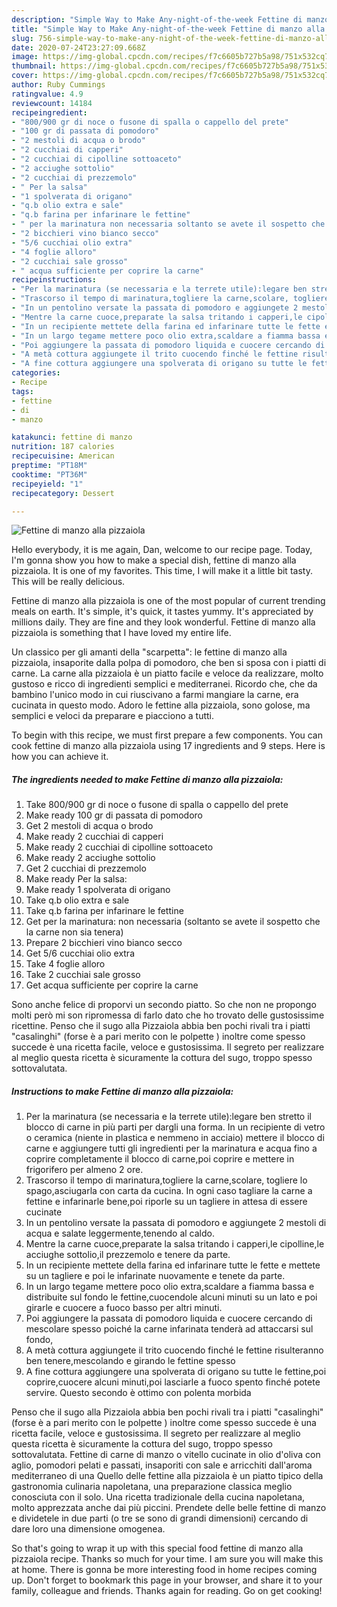 ```yaml
---
description: "Simple Way to Make Any-night-of-the-week Fettine di manzo alla pizzaiola"
title: "Simple Way to Make Any-night-of-the-week Fettine di manzo alla pizzaiola"
slug: 756-simple-way-to-make-any-night-of-the-week-fettine-di-manzo-alla-pizzaiola
date: 2020-07-24T23:27:09.668Z
image: https://img-global.cpcdn.com/recipes/f7c6605b727b5a98/751x532cq70/fettine-di-manzo-alla-pizzaiola-recipe-main-photo.jpg
thumbnail: https://img-global.cpcdn.com/recipes/f7c6605b727b5a98/751x532cq70/fettine-di-manzo-alla-pizzaiola-recipe-main-photo.jpg
cover: https://img-global.cpcdn.com/recipes/f7c6605b727b5a98/751x532cq70/fettine-di-manzo-alla-pizzaiola-recipe-main-photo.jpg
author: Ruby Cummings
ratingvalue: 4.9
reviewcount: 14184
recipeingredient:
- "800/900 gr di noce o fusone di spalla o cappello del prete"
- "100 gr di passata di pomodoro"
- "2 mestoli di acqua o brodo"
- "2 cucchiai di capperi"
- "2 cucchiai di cipolline sottoaceto"
- "2 acciughe sottolio"
- "2 cucchiai di prezzemolo"
- " Per la salsa"
- "1 spolverata di origano"
- "q.b olio extra e sale"
- "q.b farina per infarinare le fettine"
- " per la marinatura non necessaria soltanto se avete il sospetto che la carne non sia tenera"
- "2 bicchieri vino bianco secco"
- "5/6 cucchiai olio extra"
- "4 foglie alloro"
- "2 cucchiai sale grosso"
- " acqua sufficiente per coprire la carne"
recipeinstructions:
- "Per la marinatura (se necessaria e la terrete utile):legare ben stretto il blocco di carne in più parti per dargli una forma. In un recipiente di vetro o ceramica (niente in plastica e nemmeno in acciaio) mettere il blocco di carne e aggiungere tutti gli ingredienti per la marinatura e acqua fino a coprire completamente il blocco di carne,poi coprire e mettere in frigorifero per almeno 2 ore."
- "Trascorso il tempo di marinatura,togliere la carne,scolare, togliere lo spago,asciugarla con carta da cucina. In ogni caso tagliare la carne a fettine e infarinarle bene,poi riporle su un tagliere in attesa di essere cucinate"
- "In un pentolino versate la passata di pomodoro e aggiungete 2 mestoli di acqua e salate leggermente,tenendo al caldo."
- "Mentre la carne cuoce,preparate la salsa tritando i capperi,le cipolline,le acciughe sottolio,il prezzemolo e tenere da parte."
- "In un recipiente mettete della farina ed infarinare tutte le fette e mettete su un tagliere e poi le infarinate nuovamente e tenete da parte."
- "In un largo tegame mettere poco olio extra,scaldare a fiamma bassa e distribuite sul fondo le fettine,cuocendole alcuni minuti su un lato e poi girarle e cuocere a fuoco basso per altri minuti."
- "Poi aggiungere la passata di pomodoro liquida e cuocere cercando di mescolare spesso poiché la carne infarinata tenderà ad attaccarsi sul fondo,"
- "A metà cottura aggiungete il trito cuocendo finché le fettine risulteranno ben tenere,mescolando e girando le fettine spesso"
- "A fine cottura aggiungere una spolverata di origano su tutte le fettine,poi coprire,cuocere alcuni minuti,poi lasciarle a fuoco spento finché potete servire. Questo secondo è ottimo con polenta morbida"
categories:
- Recipe
tags:
- fettine
- di
- manzo

katakunci: fettine di manzo 
nutrition: 187 calories
recipecuisine: American
preptime: "PT18M"
cooktime: "PT36M"
recipeyield: "1"
recipecategory: Dessert

---
```



![Fettine di manzo alla pizzaiola](https://img-global.cpcdn.com/recipes/f7c6605b727b5a98/751x532cq70/fettine-di-manzo-alla-pizzaiola-recipe-main-photo.jpg)

Hello everybody, it is me again, Dan, welcome to our recipe page. Today, I'm gonna show you how to make a special dish, fettine di manzo alla pizzaiola. It is one of my favorites. This time, I will make it a little bit tasty. This will be really delicious.

Fettine di manzo alla pizzaiola is one of the most popular of current trending meals on earth. It's simple, it's quick, it tastes yummy. It's appreciated by millions daily. They are fine and they look wonderful. Fettine di manzo alla pizzaiola is something that I have loved my entire life.

Un classico per gli amanti della &#34;scarpetta&#34;: le fettine di manzo alla pizzaiola, insaporite dalla polpa di pomodoro, che ben si sposa con i piatti di carne. La carne alla pizzaiola è un piatto facile e veloce da realizzare, molto gustoso e ricco di ingredienti semplici e mediterranei. Ricordo che, che da bambino l&#39;unico modo in cui riuscivano a farmi mangiare la carne, era cucinata in questo modo. Adoro le fettine alla pizzaiola, sono golose, ma semplici e veloci da preparare e piacciono a tutti.


To begin with this recipe, we must first prepare a few components. You can cook fettine di manzo alla pizzaiola using 17 ingredients and 9 steps. Here is how you can achieve it.

<!--inarticleads1-->

##### The ingredients needed to make Fettine di manzo alla pizzaiola:

1. Take 800/900 gr di noce o fusone di spalla o cappello del prete
1. Make ready 100 gr di passata di pomodoro
1. Get 2 mestoli di acqua o brodo
1. Make ready 2 cucchiai di capperi
1. Make ready 2 cucchiai di cipolline sottoaceto
1. Make ready 2 acciughe sottolio
1. Get 2 cucchiai di prezzemolo
1. Make ready  Per la salsa:
1. Make ready 1 spolverata di origano
1. Take q.b olio extra e sale
1. Take q.b farina per infarinare le fettine
1. Get  per la marinatura: non necessaria (soltanto se avete il sospetto che la carne non sia tenera)
1. Prepare 2 bicchieri vino bianco secco
1. Get 5/6 cucchiai olio extra
1. Take 4 foglie alloro
1. Take 2 cucchiai sale grosso
1. Get  acqua sufficiente per coprire la carne


Sono anche felice di proporvi un secondo piatto. So che non ne propongo molti però mi son ripromessa di farlo dato che ho trovato delle gustosissime ricettine. Penso che il sugo alla Pizzaiola abbia ben pochi rivali tra i piatti &#34;casalinghi&#34; (forse è a pari merito con le polpette ) inoltre come spesso succede è una ricetta facile, veloce e gustosissima. Il segreto per realizzare al meglio questa ricetta è sicuramente la cottura del sugo, troppo spesso sottovalutata. 

<!--inarticleads2-->

##### Instructions to make Fettine di manzo alla pizzaiola:

1. Per la marinatura (se necessaria e la terrete utile):legare ben stretto il blocco di carne in più parti per dargli una forma. In un recipiente di vetro o ceramica (niente in plastica e nemmeno in acciaio) mettere il blocco di carne e aggiungere tutti gli ingredienti per la marinatura e acqua fino a coprire completamente il blocco di carne,poi coprire e mettere in frigorifero per almeno 2 ore.
1. Trascorso il tempo di marinatura,togliere la carne,scolare, togliere lo spago,asciugarla con carta da cucina. In ogni caso tagliare la carne a fettine e infarinarle bene,poi riporle su un tagliere in attesa di essere cucinate
1. In un pentolino versate la passata di pomodoro e aggiungete 2 mestoli di acqua e salate leggermente,tenendo al caldo.
1. Mentre la carne cuoce,preparate la salsa tritando i capperi,le cipolline,le acciughe sottolio,il prezzemolo e tenere da parte.
1. In un recipiente mettete della farina ed infarinare tutte le fette e mettete su un tagliere e poi le infarinate nuovamente e tenete da parte.
1. In un largo tegame mettere poco olio extra,scaldare a fiamma bassa e distribuite sul fondo le fettine,cuocendole alcuni minuti su un lato e poi girarle e cuocere a fuoco basso per altri minuti.
1. Poi aggiungere la passata di pomodoro liquida e cuocere cercando di mescolare spesso poiché la carne infarinata tenderà ad attaccarsi sul fondo,
1. A metà cottura aggiungete il trito cuocendo finché le fettine risulteranno ben tenere,mescolando e girando le fettine spesso
1. A fine cottura aggiungere una spolverata di origano su tutte le fettine,poi coprire,cuocere alcuni minuti,poi lasciarle a fuoco spento finché potete servire. Questo secondo è ottimo con polenta morbida


Penso che il sugo alla Pizzaiola abbia ben pochi rivali tra i piatti &#34;casalinghi&#34; (forse è a pari merito con le polpette ) inoltre come spesso succede è una ricetta facile, veloce e gustosissima. Il segreto per realizzare al meglio questa ricetta è sicuramente la cottura del sugo, troppo spesso sottovalutata. Fettine di carne di manzo o vitello cucinate in olio d&#39;oliva con aglio, pomodori pelati e passati, insaporiti con sale e arricchiti dall&#39;aroma mediterraneo di una Quello delle fettine alla pizzaiola è un piatto tipico della gastronomia culinaria napoletana, una preparazione classica meglio conosciuta con il solo. Una ricetta tradizionale della cucina napoletana, molto apprezzata anche dai più piccini. Prendete delle belle fettine di manzo e dividetele in due parti (o tre se sono di grandi dimensioni) cercando di dare loro una dimensione omogenea. 

So that's going to wrap it up with this special food fettine di manzo alla pizzaiola recipe. Thanks so much for your time. I am sure you will make this at home. There is gonna be more interesting food in home recipes coming up. Don't forget to bookmark this page in your browser, and share it to your family, colleague and friends. Thanks again for reading. Go on get cooking!
